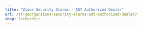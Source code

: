 ```yaml
---
title: "Zions Security Alarms - ADT Authorized Dealer"
url: /st-george/zions-security-alarms-adt-authorized-dealer/
shop: Sicherheit
---
```

